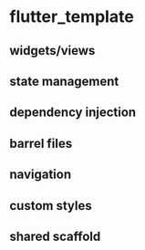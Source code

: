 # flutter_template

## widgets/views

## state management

## dependency injection

## barrel files

## navigation

## custom styles

## shared scaffold